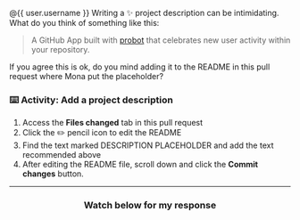 @{{ user.username }} Writing a :sparkles: project description can be intimidating. What do you think of something like this:

> A GitHub App built with [probot](https://github.com/probot/probot) that celebrates new user activity within your repository.

If you agree this is ok, do you mind adding it to the README in this pull request where Mona put the placeholder?

### :keyboard: Activity: Add a project description

1. Access the **Files changed** tab in this pull request
1. Click the :pencil2: pencil icon to edit the README
1. Find the text marked DESCRIPTION PLACEHOLDER and add the text recommended above
1. After editing the README file, scroll down and click the **Commit changes** button.

<hr>
<h3 align="center">Watch below for my response</h3>
